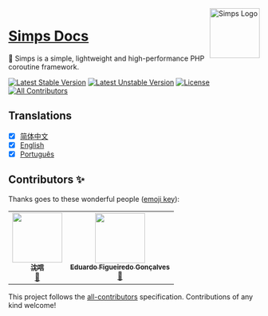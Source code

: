 <img align="right" width="100" src="https://cdn.jsdelivr.net/gh/simple-swoole/docs/docs/logo.png" alt="Simps Logo"/>

<h1 align="left"><a href="https://doc.simps.io">Simps Docs</a></h1>

🚀 Simps is a simple, lightweight and high-performance PHP coroutine framework.

[![Latest Stable Version](https://poser.pugx.org/simple-swoole/simps/v/stable.svg)](https://packagist.org/packages/simple-swoole/simps) 
[![Latest Unstable Version](https://poser.pugx.org/simple-swoole/simps/v/unstable.svg)](https://packagist.org/packages/simple-swoole/simps)
[![License](https://poser.pugx.org/simple-swoole/simps/license)](https://packagist.org/packages/simple-swoole/simps) 
[![All Contributors](https://img.shields.io/github/contributors/simple-swoole/docs?color=orange)](https://github.com/simple-swoole/docs/graphs/contributors)

## Translations

* [x] [简体中文](https://doc.simps.io/#/zh-cn/)
* [x] [English](https://doc.simps.io/#/en/)
* [x] [Português](https://doc.simps.io/#/pt-br/)

## Contributors ✨

Thanks goes to these wonderful people ([emoji key](https://allcontributors.org/docs/en/emoji-key)):

<!-- ALL-CONTRIBUTORS-LIST:START - Do not remove or modify this section -->
<!-- prettier-ignore-start -->
<!-- markdownlint-disable -->
<table>
  <tr>
    <td align="center"><a href="http://qq52o.me"><img src="https://avatars3.githubusercontent.com/u/33931153?v=4" width="100px;" alt=""/><br /><sub><b>沈唁</b></sub></a><br /><a href="https://github.com/simple-swoole/docs/commits?author=sy-records" title="Documentation">📖</a></td>
    <td align="center"><a href="https://www.linkedin.com/in/eduardofg87/"><img src="https://avatars0.githubusercontent.com/u/38121716?v=4" width="100px;" alt=""/><br /><sub><b>Eduardo Figueiredo Gonçalves</b></sub></a><br /><a href="https://github.com/simple-swoole/docs/commits?author=eduardofg87" title="Documentation">📖</a></td>
  </tr>
</table>

<!-- markdownlint-enable -->
<!-- prettier-ignore-end -->
<!-- ALL-CONTRIBUTORS-LIST:END -->

This project follows the [all-contributors](https://github.com/all-contributors/all-contributors) specification. Contributions of any kind welcome!

